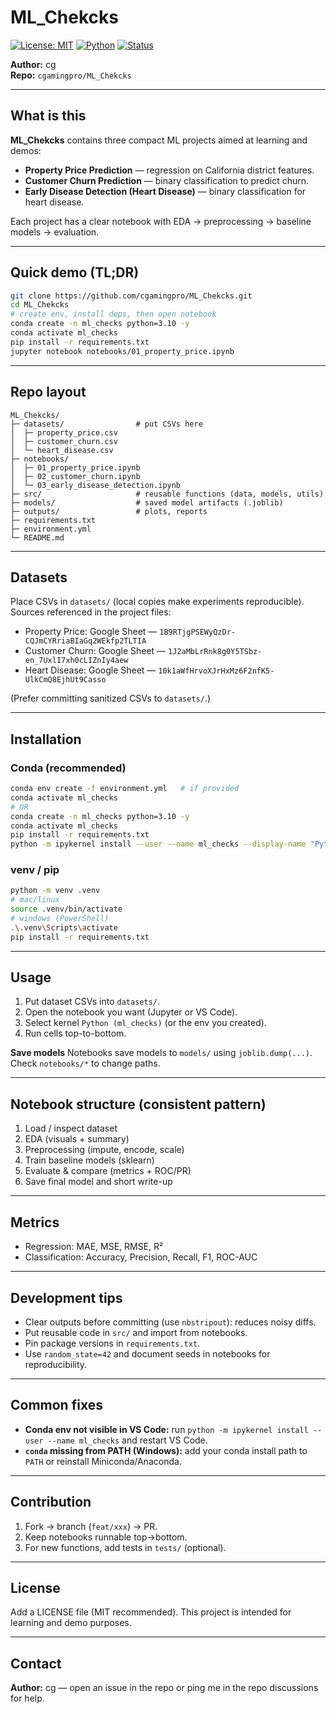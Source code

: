 # ML_Chekcks

[![License: MIT](https://img.shields.io/badge/License-MIT-green.svg)]()
[![Python](https://img.shields.io/badge/python-3.10+-blue.svg)]()
[![Status](https://img.shields.io/badge/status-experimental-yellow.svg)]()

**Author:** cg  
**Repo:** `cgamingpro/ML_Chekcks`

---

## What is this
**ML_Chekcks** contains three compact ML projects aimed at learning and demos:

- **Property Price Prediction** — regression on California district features.  
- **Customer Churn Prediction** — binary classification to predict churn.  
- **Early Disease Detection (Heart Disease)** — binary classification for heart disease.

Each project has a clear notebook with EDA → preprocessing → baseline models → evaluation.

---

## Quick demo (TL;DR)
```bash
git clone https://github.com/cgamingpro/ML_Chekcks.git
cd ML_Chekcks
# create env, install deps, then open notebook
conda create -n ml_checks python=3.10 -y
conda activate ml_checks
pip install -r requirements.txt
jupyter notebook notebooks/01_property_price.ipynb
```

---

## Repo layout
```
ML_Chekcks/
├─ datasets/                # put CSVs here
│  ├─ property_price.csv
│  ├─ customer_churn.csv
│  └─ heart_disease.csv
├─ notebooks/
│  ├─ 01_property_price.ipynb
│  ├─ 02_customer_churn.ipynb
│  └─ 03_early_disease_detection.ipynb
├─ src/                     # reusable functions (data, models, utils)
├─ models/                  # saved model artifacts (.joblib)
├─ outputs/                 # plots, reports
├─ requirements.txt
├─ environment.yml
└─ README.md
```

---

## Datasets
Place CSVs in `datasets/` (local copies make experiments reproducible). Sources referenced in the project files:

- Property Price: Google Sheet — `1B9RTjgPSEWyQzDr-CQJmCYRriaBIaGq2WEkfp2TLTIA`  
- Customer Churn: Google Sheet — `1J2aMbLrRnk8g0Y5TSbz-en_7UxlI7xh0cLIZnIy4aew`  
- Heart Disease: Google Sheet — `10k1aWfHrvoXJrHxMz6F2nfK5-UlkCmQ8EjhUt9Casso`

(Prefer committing sanitized CSVs to `datasets/`.)

---

## Installation

### Conda (recommended)
```bash
conda env create -f environment.yml   # if provided
conda activate ml_checks
# OR
conda create -n ml_checks python=3.10 -y
conda activate ml_checks
pip install -r requirements.txt
python -m ipykernel install --user --name ml_checks --display-name "Python (ml_checks)"
```

### venv / pip
```bash
python -m venv .venv
# mac/linux
source .venv/bin/activate
# windows (PowerShell)
.\.venv\Scripts\activate
pip install -r requirements.txt
```

---

## Usage

1. Put dataset CSVs into `datasets/`.  
2. Open the notebook you want (Jupyter or VS Code).  
3. Select kernel `Python (ml_checks)` (or the env you created).  
4. Run cells top-to-bottom.

**Save models**
Notebooks save models to `models/` using `joblib.dump(...)`. Check `notebooks/*` to change paths.

---

## Notebook structure (consistent pattern)
1. Load / inspect dataset  
2. EDA (visuals + summary)  
3. Preprocessing (impute, encode, scale)  
4. Train baseline models (sklearn)  
5. Evaluate & compare (metrics + ROC/PR)  
6. Save final model and short write-up

---

## Metrics
- Regression: MAE, MSE, RMSE, R²  
- Classification: Accuracy, Precision, Recall, F1, ROC-AUC

---

## Development tips
- Clear outputs before committing (use `nbstripout`): reduces noisy diffs.  
- Put reusable code in `src/` and import from notebooks.  
- Pin package versions in `requirements.txt`.  
- Use `random_state=42` and document seeds in notebooks for reproducibility.

---

## Common fixes
- **Conda env not visible in VS Code:** run `python -m ipykernel install --user --name ml_checks` and restart VS Code.  
- **`conda` missing from PATH (Windows):** add your conda install path to `PATH` or reinstall Miniconda/Anaconda.

---

## Contribution
1. Fork → branch (`feat/xxx`) → PR.  
2. Keep notebooks runnable top→bottom.  
3. For new functions, add tests in `tests/` (optional).

---

## License
Add a LICENSE file (MIT recommended). This project is intended for learning and demo purposes.

---

## Contact
**Author:** cg — open an issue in the repo or ping me in the repo discussions for help.
